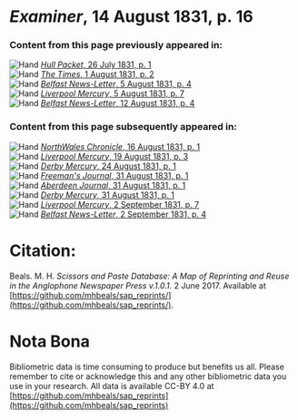 # *Examiner*, 14 August 1831, p. 16  
  
### Content from this page previously appeared in:  
![Hand](http://scissorsandpaste.net/wp-content/uploads/2017/06/smallhandpointer.png) [*Hull Packet*, 26 July 1831, p. 1](https://mhbeals.github.io/sap_html/Hull-Packet/Hull-Packet-26-July-1831-p-1)  
![Hand](http://scissorsandpaste.net/wp-content/uploads/2017/06/smallhandpointer.png) [*The Times*, 1 August 1831, p. 2](https://mhbeals.github.io/sap_html/The-Times/The-Times-1-August-1831-p-2)  
![Hand](http://scissorsandpaste.net/wp-content/uploads/2017/06/smallhandpointer.png) [*Belfast News-Letter*, 5 August 1831, p. 4](https://mhbeals.github.io/sap_html/Belfast-News-Letter/Belfast-News-Letter-5-August-1831-p-4)  
![Hand](http://scissorsandpaste.net/wp-content/uploads/2017/06/smallhandpointer.png) [*Liverpool Mercury*, 5 August 1831, p. 7](https://mhbeals.github.io/sap_html/Liverpool-Mercury/Liverpool-Mercury-5-August-1831-p-7)  
![Hand](http://scissorsandpaste.net/wp-content/uploads/2017/06/smallhandpointer.png) [*Belfast News-Letter*, 12 August 1831, p. 4](https://mhbeals.github.io/sap_html/Belfast-News-Letter/Belfast-News-Letter-12-August-1831-p-4)  
  
### Content from this page subsequently appeared in:  
![Hand](http://scissorsandpaste.net/wp-content/uploads/2017/06/smallhandpointer.png) [*NorthWales Chronicle*, 16 August 1831, p. 1](https://mhbeals.github.io/sap_html/NorthWales-Chronicle/NorthWales-Chronicle-16-August-1831-p-1)  
![Hand](http://scissorsandpaste.net/wp-content/uploads/2017/06/smallhandpointer.png) [*Liverpool Mercury*, 19 August 1831, p. 3](https://mhbeals.github.io/sap_html/Liverpool-Mercury/Liverpool-Mercury-19-August-1831-p-3)  
![Hand](http://scissorsandpaste.net/wp-content/uploads/2017/06/smallhandpointer.png) [*Derby Mercury*, 24 August 1831, p. 1](https://mhbeals.github.io/sap_html/Derby-Mercury/Derby-Mercury-24-August-1831-p-1)  
![Hand](http://scissorsandpaste.net/wp-content/uploads/2017/06/smallhandpointer.png) [*Freeman's Journal*, 31 August 1831, p. 1](https://mhbeals.github.io/sap_html/Freeman's-Journal/Freeman's-Journal-31-August-1831-p-1)  
![Hand](http://scissorsandpaste.net/wp-content/uploads/2017/06/smallhandpointer.png) [*Aberdeen Journal*, 31 August 1831, p. 1](https://mhbeals.github.io/sap_html/Aberdeen-Journal/Aberdeen-Journal-31-August-1831-p-1)  
![Hand](http://scissorsandpaste.net/wp-content/uploads/2017/06/smallhandpointer.png) [*Derby Mercury*, 31 August 1831, p. 1](https://mhbeals.github.io/sap_html/Derby-Mercury/Derby-Mercury-31-August-1831-p-1)  
![Hand](http://scissorsandpaste.net/wp-content/uploads/2017/06/smallhandpointer.png) [*Liverpool Mercury*, 2 September 1831, p. 7](https://mhbeals.github.io/sap_html/Liverpool-Mercury/Liverpool-Mercury-2-September-1831-p-7)  
![Hand](http://scissorsandpaste.net/wp-content/uploads/2017/06/smallhandpointer.png) [*Belfast News-Letter*, 2 September 1831, p. 4](https://mhbeals.github.io/sap_html/Belfast-News-Letter/Belfast-News-Letter-2-September-1831-p-4)  


# Citation: 

Beals. M. H. *Scissors and Paste Database: A Map of Reprinting and Reuse in the Anglophone Newspaper Press v.1.0.1.* 2 June 2017. Available at [https://github.com/mhbeals/sap_reprints/](https://github.com/mhbeals/sap_reprints/). 

# Nota Bona

Bibliometric data is time consuming to produce but benefits us all. Please remember to cite or acknowledge this and any other bibliometric data you use in your research. All data is available CC-BY 4.0 at [https://github.com/mhbeals/sap_reprints](https://github.com/mhbeals/sap_reprints)